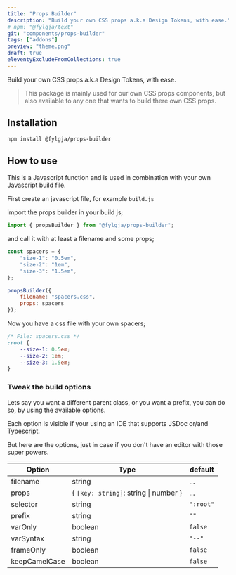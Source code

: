 ```yaml
---
title: "Props Builder"
description: "Build your own CSS props a.k.a Design Tokens, with ease."
# npm: "@fylgja/text"
git: "components/props-builder"
tags: ["addons"]
preview: "theme.png"
draft: true
eleventyExcludeFromCollections: true
---
```


Build your own CSS props a.k.a Design Tokens, with ease.

> This package is mainly used for our own CSS props components,
> but also available to any one that wants to build there own CSS props.

## Installation

```bash
npm install @fylgja/props-builder
```

## How to use

This is a Javascript function and is used in combination with your own Javascript build file.

First create an javascript file, for example `build.js`

import the props builder in your build js;

```js
import { propsBuilder } from "@fylgja/props-builder";
```

and call it with at least a filename and some props;

```js
const spacers = {
    "size-1": "0.5em",
    "size-2": "1em",
    "size-3": "1.5em",
};

propsBuilder({
    filename: "spacers.css",
    props: spacers
});
```

Now you have a css file with your own spacers;

```css
/* File: spacers.css */
:root {
    --size-1: 0.5em;
    --size-2: 1em;
    --size-3: 1.5em;
}
```

### Tweak the build options

Lets say you want a different parent class, or you want a prefix,
you can do so, by using the available options.

Each option is visible if your using an IDE that supports JSDoc or/and Typescript.

But here are the options,
just in case if you don't have an editor with those super powers.

| Option        | Type                                  | default   |
| ------------- | ------------------------------------- | --------- |
| filename      | string                                | ...       |
| props         | { `[key: string]`: string \| number } | ...       |
| selector      | string                                | `":root"` |
| prefix        | string                                | `""`      |
| varOnly       | boolean                               | `false`   |
| varSyntax     | string                                | `"--"`    |
| frameOnly     | boolean                               | `false`   |
| keepCamelCase | boolean                               | `false`   |


